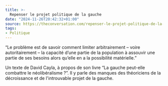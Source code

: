 ```yaml
---
title: >-
  Repenser le projet politique de la gauche
date: "2024-11-26T20:42:32+01:00"
source: https://theconversation.com/repenser-le-projet-politique-de-la-gauche-237600
tags:
- Politique
---
```


“Le problème est de savoir comment limiter arbitrairement – voire autoritairement – la capacité d’une partie de la population à assouvir une partie de ses besoins alors qu’elle en a la possibilité matérielle.”

Un texte de David Cayla, à propos de son livre “La gauche peut-elle combattre le néolibéralisme ?”. Il y parle des manques des théoriciens de la décroissance et de l'introuvable projet de la gauche.